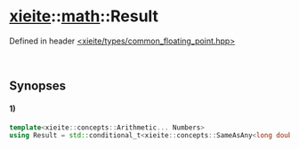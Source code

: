 # [xieite](../../xieite.md)\:\:[math](../../math.md)\:\:Result
Defined in header [<xieite/types/common_floating_point.hpp>](../../../include/xieite/types/common_floating_point.hpp)

&nbsp;

## Synopses
#### 1)
```cpp
template<xieite::concepts::Arithmetic... Numbers>
using Result = std::conditional_t<xieite::concepts::SameAsAny<long double, Numbers...>, long double, std::conditional_t<xieite::concepts::SameAsAll<float, Numbers...>, float, double>>;
```

